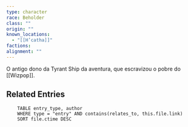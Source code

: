 ```yaml
---
type: character
race: Beholder
class: ""
origin: ""
known_locations:
  - "[[H’catha]]"
factions: 
alignment: ""
---
```

O antigo dono da Tyrant Ship da aventura, que escravizou o pobre do [[Wizpop]].

<!-- DYNAMIC:related-entries -->

## Related Entries

```dataview
    TABLE entry_type, author
    WHERE type = "entry" AND contains(relates_to, this.file.link)
    SORT file.ctime DESC
```

<!-- /DYNAMIC -->